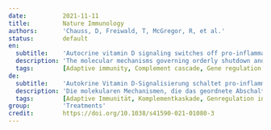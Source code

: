 ```yaml
---
date:          2021-11-11
title:         Nature Immunology
authors:       'Chauss, D, Freiwald, T, McGregor, R, et al.'
status:        default
en:
  subtitle:    'Autocrine vitamin D signaling switches off pro-inflammatory programs of TH1 cells'
  description: 'The molecular mechanisms governing orderly shutdown and retraction of CD4+ type 1 helper T (TH1) cell responses remain poorly understood. Here we show that complement triggers contraction of TH1 responses by inducing intrinsic expression of the vitamin D (VitD) receptor and the VitD-activating enzyme CYP27B1, permitting T cells to both activate and respond to VitD. VitD then initiated the transition from pro-inflammatory interferon-γ+ TH1 cells to suppressive interleukin-10+ cells. This process was primed by dynamic changes in the epigenetic landscape of CD4+ T cells, generating super-enhancers and recruiting several transcription factors, notably c-JUN, STAT3 and BACH2, which together with VitD receptor shaped the transcriptional response to VitD. Accordingly, VitD did not induce interleukin-10 expression in cells with dysfunctional BACH2 or STAT3. Bronchoalveolar lavage fluid CD4+ T cells of patients with COVID-19 were TH1-skewed and showed de-repression of genes downregulated by VitD, from either lack of substrate (VitD deficiency) and/or abnormal regulation of this system.'
  tags:        [Adaptive immunity, Complement cascade, Gene regulation in immune cells, Inflammation]
de:
  subtitle:    'Autokrine Vitamin D-Signalisierung schaltet pro-inflammatorische Programme von TH1-Zellen aus'
  description: 'Die molekularen Mechanismen, die das geordnete Abschalten und Zurückziehen von CD4+-Typ-1-Helfer-T-Zellantworten (TH1) steuern, sind nach wie vor schlecht verstanden. Hier zeigen wir, dass Komplement die Kontraktion von TH1-Antworten auslöst, indem es die intrinsische Expression des Vitamin D (VitD)-Rezeptors und des VitD-aktivierenden Enzyms CYP27B1 induziert, so dass T-Zellen sowohl aktiviert werden als auch auf VitD reagieren können. VitD leitete dann den Übergang von pro-inflammatorischen Interferon-γ+ TH1-Zellen zu suppressiven Interleukin-10+ Zellen ein. Dieser Prozess wurde durch dynamische Veränderungen in der epigenetischen Landschaft von CD4+ T-Zellen ausgelöst, die Super-Enhancer erzeugten und mehrere Transkriptionsfaktoren rekrutierten, insbesondere c-JUN, STAT3 und BACH2, die zusammen mit dem VitD-Rezeptor die transkriptionelle Reaktion auf VitD bestimmten. Dementsprechend induzierte VitD keine Interleukin-10-Expression in Zellen mit dysfunktionalem BACH2 oder STAT3. CD4+ T-Zellen aus der bronchoalveolären Lavageflüssigkeit von Patienten mit COVID-19 waren TH1-verschoben und zeigten eine Dekompression von Genen, die durch VitD herunterreguliert wurden, was entweder auf einen Mangel an Substrat (VitD-Mangel) und/oder eine abnorme Regulierung dieses Systems zurückzuführen ist.' 
  tags:        [Adaptive Immunität, Komplementkaskade, Genregulation in Immunzellen, Entzündung]
group:         'Treatments'
credit:        https://doi.org/10.1038/s41590-021-01080-3
---
```

